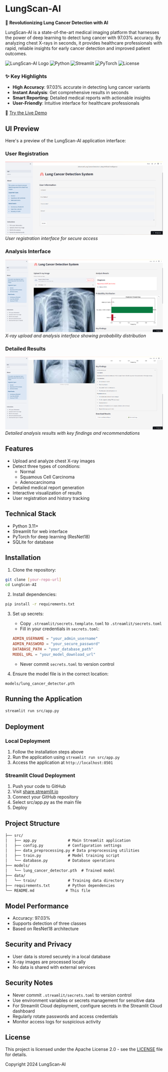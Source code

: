 # LungScan-AI

🔬 **Revolutionizing Lung Cancer Detection with AI**

LungScan-AI is a state-of-the-art medical imaging platform that harnesses the power of deep learning to detect lung cancer with 97.03% accuracy. By analyzing chest X-rays in seconds, it provides healthcare professionals with rapid, reliable insights for early cancer detection and improved patient outcomes.

![LungScan-AI Logo](https://img.shields.io/badge/LungScan-AI-blue?style=for-the-badge&logo=data:image/svg+xml;base64,PHN2ZyB4bWxucz0iaHR0cDovL3d3dy53My5vcmcvMjAwMC9zdmciIHZpZXdCb3g9IjAgMCAyNCAyNCI+PHBhdGggZmlsbD0iI2ZmZiIgZD0iTTEyIDJDNi40OCAyIDIgNi40OCAyIDEyczQuNDggMTAgMTAgMTAgMTAtNC40OCAxMC0xMFMxNy41MiAyIDEyIDJ6bTAgMThjLTQuNDEgMC04LTMuNTktOC04czMuNTktOCA4LTggOCAzLjU5IDggOC0zLjU5IDgtOCA4eiIvPjwvc3ZnPg==)
![Python](https://img.shields.io/badge/Python-3.11+-blue?style=for-the-badge&logo=python)
![Streamlit](https://img.shields.io/badge/Streamlit-1.31.0-red?style=for-the-badge&logo=streamlit)
![PyTorch](https://img.shields.io/badge/PyTorch-2.2.0-orange?style=for-the-badge&logo=pytorch)
![License](https://img.shields.io/badge/License-Apache_2.0-blue.svg)


### ✨ Key Highlights
- **High Accuracy**: 97.03% accurate in detecting lung cancer variants
- **Instant Analysis**: Get comprehensive results in seconds
- **Smart Reporting**: Detailed medical reports with actionable insights
- **User-Friendly**: Intuitive interface for healthcare professionals

🔗 [Try the Live Demo](https://lungscan-ai.streamlit.app/)

## UI Preview

Here's a preview of the LungScan-AI application interface:

### User Registration
![User Registration](docs/ui_images/registration.png)
*User registration interface for secure access*

### Analysis Interface
![Analysis Interface](docs/ui_images/analysis.png)
*X-ray upload and analysis interface showing probability distribution*

### Detailed Results
![Detailed Results](docs/ui_images/results.png)
*Detailed analysis results with key findings and recommendations*

## Features

- Upload and analyze chest X-ray images
- Detect three types of conditions:
  - Normal
  - Squamous Cell Carcinoma
  - Adenocarcinoma
- Detailed medical report generation
- Interactive visualization of results
- User registration and history tracking

## Technical Stack

- Python 3.11+
- Streamlit for web interface
- PyTorch for deep learning (ResNet18)
- SQLite for database

## Installation

1. Clone the repository:
```bash
git clone [your-repo-url]
cd LungScan-AI
```

2. Install dependencies:
```bash
pip install -r requirements.txt
```

3. Set up secrets:
   - Copy `.streamlit/secrets.template.toml` to `.streamlit/secrets.toml`
   - Fill in your credentials in `secrets.toml`:
   ```toml
   ADMIN_USERNAME = "your_admin_username"
   ADMIN_PASSWORD = "your_secure_password"
   DATABASE_PATH = "your_database_path"
   MODEL_URL = "your_model_download_url"
   ```
   - Never commit `secrets.toml` to version control

4. Ensure the model file is in the correct location:
```
models/lung_cancer_detector.pth
```

## Running the Application

```bash
streamlit run src/app.py
```

## Deployment

### Local Deployment
1. Follow the installation steps above
2. Run the application using `streamlit run src/app.py`
3. Access the application at `http://localhost:8501`

### Streamlit Cloud Deployment
1. Push your code to GitHub
2. Visit [share.streamlit.io](https://share.streamlit.io)
3. Connect your GitHub repository
4. Select src/app.py as the main file
5. Deploy

## Project Structure

```
├── src/
│   ├── app.py              # Main Streamlit application
│   ├── config.py           # Configuration settings
│   ├── data_preprocessing.py # Data preprocessing utilities
│   ├── train.py            # Model training script
│   └── database.py         # Database operations
├── models/
│   └── lung_cancer_detector.pth  # Trained model
├── data/
│   └── train/              # Training data directory
├── requirements.txt        # Python dependencies
└── README.md              # This file
```

## Model Performance

- Accuracy: 97.03%
- Supports detection of three classes
- Based on ResNet18 architecture

## Security and Privacy

- User data is stored securely in a local database
- X-ray images are processed locally
- No data is shared with external services

## Security Notes

- Never commit `.streamlit/secrets.toml` to version control
- Use environment variables or secrets management for sensitive data
- For Streamlit Cloud deployment, configure secrets in the Streamlit Cloud dashboard
- Regularly rotate passwords and access credentials
- Monitor access logs for suspicious activity

## License

This project is licensed under the Apache License 2.0 - see the [LICENSE](LICENSE) file for details.

Copyright 2024 LungScan-AI

